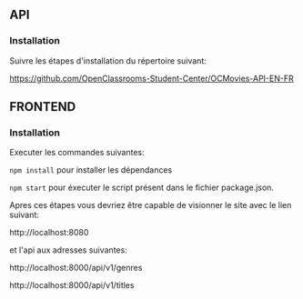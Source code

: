 ##  API
### Installation

Suivre les étapes d'installation du répertoire suivant:

https://github.com/OpenClassrooms-Student-Center/OCMovies-API-EN-FR

## FRONTEND
### Installation

Executer les commandes suivantes:

`npm install` pour installer les dépendances

`npm start` pour éxecuter le script présent dans le fichier package.json.

Apres ces étapes vous devriez être capable de visionner le site avec le lien suivant:

http://localhost:8080

et l'api aux adresses suivantes: 

http://localhost:8000/api/v1/genres

http://localhost:8000/api/v1/titles

